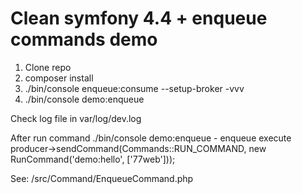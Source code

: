 # Clean symfony 4.4 + enqueue commands demo

1. Clone repo
2. composer install
3. ./bin/console enqueue:consume --setup-broker -vvv
4. ./bin/console demo:enqueue

Check log file in var/log/dev.log

After run command ./bin/console demo:enqueue - enqueue execute producer->sendCommand(Commands::RUN_COMMAND, new RunCommand('demo:hello', ['77web']));

See: /src/Command/EnqueueCommand.php
